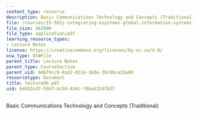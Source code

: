 ```yaml
---
content_type: resource
description: Basic Communications Technology and Concepts (Traditional)
file: /courses/15-565j-integrating-esystems-global-information-systems-spring-2002/bd432cd755b74c58434cf9bab324f837_lecture06.pdf
file_size: 363990
file_type: application/pdf
learning_resource_types:
- Lecture Notes
license: https://creativecommons.org/licenses/by-nc-sa/4.0/
ocw_type: OCWFile
parent_title: Lecture Notes
parent_type: CourseSection
parent_uid: 9d6f9cc9-8ad2-8214-38de-3b7d6ca15a89
resourcetype: Document
title: lecture06.pdf
uid: bd432cd7-55b7-4c58-434c-f9bab324f837
---
```

Basic Communications Technology and Concepts (Traditional)